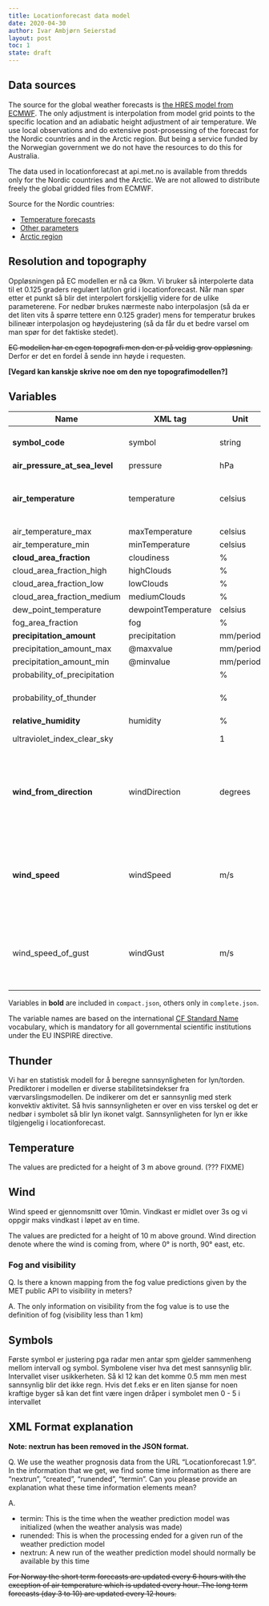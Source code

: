 ```yaml
---
title: Locationforecast data model
date: 2020-04-30
author: Ivar Ambjørn Seierstad
layout: post
toc: 1
state: draft
---
```


## Data sources

The source for the global weather forecasts is [the HRES model from
ECMWF](https://www.ecmwf.int/en/forecasts/datasets/set-i).
The only adjustment is interpolation from model grid points to the specific
location and an adiabatic height adjustment of air temperature. We use local
observations and do extensive post-prosessing of the forecast for the Nordic
countries and in the Arctic region. But being a service funded by the
Norwegian government we do not have the resources to do this for Australia.

The data used in locationforecast at api.met.no is available from thredds
only for the Nordic countries and the Arctic. We are not allowed to
distribute freely the global gridded files from ECMWF.

Source for the Nordic countries:

- [Temperature forecasts](http://thredds.met.no/thredds/dodsC/metpplatest/met_forecast_1_0km_nordic_latest.nc)
- [Other parameters](http://thredds.met.no/thredds/dodsC/meps25files/meps_det_pp_2_5km_latest.nc)
- [Arctic region](http://thredds.met.no/thredds/dodsC/aromearcticlatest/arome_arctic_pp_2_5km_latest.nc)

## Resolution and topography

Oppløsningen på EC modellen er nå ca 9km. Vi bruker så interpolerte data til
et 0.125 graders regulært lat/lon grid i locationforecast. Når man spør
etter et punkt så blir det interpolert forskjellig videre for de ulike
parameterene. For nedbør brukes nærmeste nabo interpolasjon (så da er det
liten vits å spørre tettere enn 0.125 grader) mens for temperatur brukes
bilineær interpolasjon og høydejustering (så da får du et bedre varsel om
man spør for det faktiske stedet).

~~EC modellen har en egen topografi men den er på veldig grov oppløsning.~~
Derfor er det en fordel å sende inn høyde i requesten.

**[Vegard kan kanskje skrive noe om den nye topografimodellen?]**

## Variables

|Name|XML tag|Unit|Description|
|-----|----|------|-----|
|**symbol_code**|symbol|string|see WeatherIcon service|
|**air_pressure_at_sea_level**|pressure|hPa| ??? |
|**air_temperature**|temperature|celsius| predicted for a height of 3 m above ground |
|air_temperature_max|maxTemperature|celsius| ??? |
|air_temperature_min|minTemperature|celsius| ??? |
|**cloud_area_fraction**|cloudiness|%| ??? |
|cloud_area_fraction_high|highClouds|%| ??? |
|cloud_area_fraction_low|lowClouds|%| ??? |
|cloud_area_fraction_medium|mediumClouds|%| ??? |
|dew_point_temperature|dewpointTemperature|celsius| ??? |
|fog_area_fraction|fog|%| ??? |
|**precipitation_amount**|precipitation|mm/period| ??? |
|precipitation_amount_max|@maxvalue|mm/period| ??? |
|precipitation_amount_min|@minvalue|mm/period| ??? |
|probability_of_precipitation||%| ??? |
|probability_of_thunder||%| see *"Thunder"* below |
|**relative_humidity**|humidity|%| ??? |
|ultraviolet_index_clear_sky||1| **[hva betyr "1"???]** |
|**wind_from_direction**|windDirection|degrees| denote where the wind is coming from, where 0° is north, 90° east, etc. |
|**wind_speed**|windSpeed|m/s| average over 10 mins. predicted for a height of 10 m above ground. |
|wind_speed_of_gust|windGust|m/s| Vindkast er midlet over 3s og vi oppgir maks vindkast i løpet av en time |

Variables in **bold** are included in `compact.json`, others only in `complete.json`.

The variable names are based on the international [CF Standard Name](https://cfconventions.org/Data/cf-standard-names/29/build/cf-standard-name-table.html) vocabulary, which is mandatory for all governmental scientific institutions under the EU INSPIRE directive.

## Thunder

Vi har en statistisk modell for å beregne sannsynligheten for
lyn/torden. Prediktorer i modellen er diverse stabilitetsindekser fra
værvarslingsmodellen. De indikerer om det er sannsynlig med sterk
konvektiv aktivitet. Så hvis sannsynligheten er over en viss terskel og
det er nedbør i symbolet så blir lyn ikonet valgt. Sannsynligheten for
lyn er ikke tilgjengelig i locationforecast.

## Temperature

The values are predicted for a height of 3 m above ground. (??? FIXME)

## Wind

Wind speed er gjennomsnitt over 10min. Vindkast er midlet over 3s og vi
oppgir maks vindkast i løpet av en time.

The values are predicted for a height of 10 m above ground.
Wind direction denote where the wind is coming from, where 0° is north, 90° east, etc.

### Fog and visibility

Q. Is there a known mapping from the fog value predictions given by the MET public API to  visibility in meters?

A. The only information on visibility from the fog value is to use the definition of fog (visibility less than 1 km)

## Symbols

Første symbol er justering pga radar men antar spm gjelder sammenheng  mellom intervall og symbol. Symbolene viser hva det mest sannsynlig  blir. Intervallet viser usikkerheten. Så kl 12 kan det komme 0.5 mm men  mest sannsynlig blir det ikke regn. Hvis det f.eks er en liten sjanse  for noen kraftige byger så kan det fint være ingen dråper i symbolet men 0 - 5 i intervallet

## XML Format explanation

**Note: nextrun has been removed in the JSON format.**

Q.  We use the weather prognosis data from the URL “Locationforecast 1.9”.
In the information that we get, we find some time information as there are
“nextrun”, “created”, “runended”, “termin”. Can you please provide an
explanation what these time information elements mean?

A.

- termin: This is the time when the weather prediction model was initialized
    (when the weather analysis was made)
- runended: This is when the processing ended for a given run of the weather
    prediction model
- nextrun: A new run of the weather prediction model should normally be
    available by this time

~~For Norway the short term forecasts are updated every 6 hours with the~~
~~exception of air temperature which is updated every hour. The long term~~
~~forecasts (day 3 to 10)  are updated every 12 hours.~~